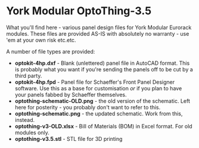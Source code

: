 # York Modular OptoThing-3.5

What you'll find here - various panel design files for York Modular Eurorack modules.
These files are provided AS-IS with absolutely no warranty - use 'em at your own risk etc.etc.

A number of file types are provided:

- **optokit-4hp.dxf** - Blank (unlettered) panel file in AutoCAD format. This is probably what you want if you're sending the panels off to be cut by a third party.
- **optokit-4hp.fpd** - Panel file for Schaeffer's Front Panel Designer software. Use this as a base for customisation _or_ if you plan to have your panels fabbed by Schaeffer themselves.
- **optothing-schematic-OLD.png** - the old version of the schematic. Left here for posterity - you probably don't want to refer to this.
- **optothing-schematic.png** - the updated schematic. Work from this, instead.
- **optothing-v3-OLD.xlsx** - Bill of Materials (BOM) in Excel format. For old modules only.
- **optothing-v3.5.stl** - STL file for 3D printing
